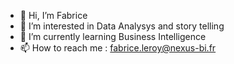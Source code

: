 - 👋 Hi, I’m Fabrice
- 👀 I’m interested in Data Analysys and story telling
- 🌱 I’m currently learning Business Intelligence
- 📫 How to reach me : fabrice.leroy@nexus-bi.fr

<!---
Fabnexus/Fabnexus is a ✨ special ✨ repository because its `README.md` (this file) appears on your GitHub profile.
You can click the Preview link to take a look at your changes.
--->

